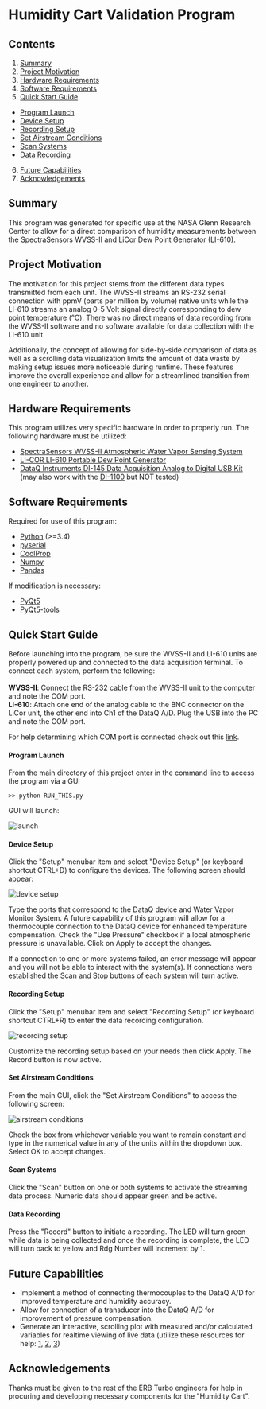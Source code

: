# Humidity Cart Validation Program

## Contents
 1. [Summary](#summary)
 2. [Project Motivation](#motiv)
 3. [Hardware Requirements](#hard)
 4. [Software Requirements](#install)
 5. [Quick Start Guide](#use)
  - [Program Launch](#launch)
  - [Device Setup](#dsetup)
  - [Recording Setup](#ssetup)
  - [Set Airstream Conditions](#setac)
  - [Scan Systems](#scan)
  - [Data Recording](#rec)
 6. [Future Capabilities](#future)
 7. [Acknowledgements](#kudos)

## Summary <a name="summary"></a>
This program was generated for specific use at the NASA Glenn Research Center to allow for a direct comparison of humidity measurements between the SpectraSensors WVSS-II and LiCor Dew Point Generator (LI-610).

## Project Motivation <a name="motiv"></a>
The motivation for this project stems from the different data types transmitted from each unit. The WVSS-II streams an RS-232 serial connection with ppmV (parts per million by volume) native units while the LI-610 streams an analog 0-5 Volt signal directly corresponding to dew point temperature (°C). There was no direct means of data recording from the WVSS-II software and no software available for data collection with the LI-610 unit.

Additionally, the concept of allowing for side-by-side comparison of data as well as a scrolling data visualization limits the amount of data waste by making setup issues more noticeable during runtime. These features improve the overall experience and allow for a streamlined transition from one engineer to another.

## Hardware Requirements <a name="hard"></a>
This program utilizes very specific hardware in order to properly run. The following hardware must be utilized:
 - [SpectraSensors WVSS-II Atmospheric Water Vapor Sensing System](https://www.spectrasensors.com/wvss/)
 - [LI-COR LI-610 Portable Dew Point Generator](https://www.licor.com/env/products/gas_analysis/LI-610/)
 - [DataQ Instruments DI-145 Data Acquisition Analog to Digital USB Kit](https://www.dataq.com/resources/obsolete/products/di-145/) (may also work with the [DI-1100](https://www.dataq.com/products/di-1100/) but NOT tested)

## Software Requirements <a name="install"></a>
Required for use of this program:
 - [Python](https://www.python.org/downloads/) (>=3.4)
 - [pyserial](https://pypi.org/project/pyserial/)
 - [CoolProp](https://pypi.org/project/CoolProp/)
 - [Numpy](https://pypi.org/project/numpy/)
 - [Pandas](https://pypi.org/project/pandas/)

If modification is necessary:
 - [PyQt5](https://pypi.org/project/PyQt5/)
 - [PyQt5-tools](https://pypi.org/project/pyqt5-tools/)

## Quick Start Guide <a name="use"></a>
Before launching into the program, be sure the WVSS-II and LI-610 units are properly powered up and connected to the data acquisition terminal.  To connect each system, perform the following:<br><br>
**WVSS-II**: Connect the RS-232 cable from the WVSS-II unit to the computer and note the COM port.<br>
**LI-610**: Attach one end of the analog cable to the BNC connector on the LiCor unit, the other end into Ch1 of the DataQ A/D. Plug the USB into the PC and note the COM port.

For help determining which COM port is connected check out this [link](https://answers.microsoft.com/en-us/windows/forum/windows_10-hardware/how-to-identify-com-ports-in-windows10/2591ed8b-805e-4e66-9513-836cdd49ed80).

#### Program Launch<a name="launch"></a>
From the main directory of this project enter in the command line to access the program via a GUI

```
>> python RUN_THIS.py
```
GUI will launch:<br>

![launch](./images/gui_launch.png)

#### Device Setup<a name="dsetup"></a>
Click the "Setup" menubar item and select "Device Setup" (or keyboard shortcut CTRL+D) to configure the devices.  The following screen should appear:<br>

![device setup](./images/device_setup.png)

Type the ports that correspond to the DataQ device and Water Vapor Monitor System. A future capability of this program will allow for a thermocouple connection to the DataQ device for enhanced temperature compensation. Check the "Use Pressure" checkbox if a local atmospheric pressure is unavailable. Click on Apply to accept the changes.

If a connection to one or more systems failed, an error message will appear and you will not be able to interact with the system(s).  If connections were established the Scan and Stop buttons of each system will turn active.

#### Recording Setup<a name="ssetup"></a>
Click the "Setup" menubar item and select "Recording Setup" (or keyboard shortcut CTRL+R) to enter the data recording configuration.

![recording setup](./images/recording_setup.png)

Customize the recording setup based on your needs then click Apply.  The Record button is now active.

#### Set Airstream Conditions<a name="setac"></a>
From the main GUI, click the "Set Airstream Conditions" to access the following screen:

![airstream conditions](./images/as_conditions.png)

Check the box from whichever variable you want to remain constant and type in the numerical value in any of the units within the dropdown box.  Select OK to accept changes.

#### Scan Systems<a name="scan"></a>
Click the "Scan" button on one or both systems to activate the streaming data process.  Numeric data should appear green and be active.

#### Data Recording<a name="rec"></a>
Press the "Record" button to initiate a recording. The LED will turn green while data is being collected and once the recording is complete, the LED will turn back to yellow and Rdg Number will increment by 1.

## Future Capabilities <a name="future"></a>
 - Implement a method of connecting thermocouples to the DataQ A/D for improved temperature and humidity accuracy.
 - Allow for connection of a transducer into the DataQ A/D for improvement of pressure compensation.
 - Generate an interactive, scrolling plot with measured and/or calculated variables for realtime viewing of live data (utilize these resources for help: [1](http://www.pyqtgraph.org/downloads/0.10.0/pyqtgraph-0.10.0-deb/pyqtgraph-0.10.0/examples/scrollingPlots.py ), [2](https://stackoverflow.com/questions/54198278/graph-scrolling-using-pyqt5-and-malplotlib), [3](https://www.learnpyqt.com/courses/graphics-plotting/plotting-pyqtgraph/))

## Acknowledgements <a name="kudos"></a>
Thanks must be given to the rest of the ERB Turbo engineers for help in procuring and developing necessary components for the "Humidity Cart". 
